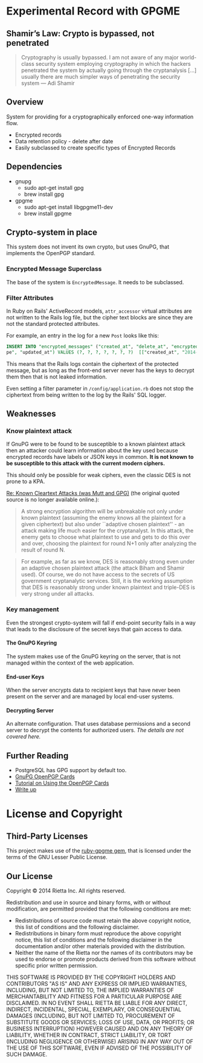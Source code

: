 # Experimental Record with GPGME


## Shamir’s Law: Crypto is bypassed, not penetrated
> Cryptography is usually bypassed. I am not aware of any major
> world-class security system employing cryptography in which the
> hackers penetrated the system by actually going through the
> cryptanalysis […] usually there are much simpler ways of
> penetrating the security system — Adi Shamir


## Overview

System for providing for a cryptographically enforced one-way information flow.

- Encrypted records
- Data retention policy - delete after date
- Easily subclassed to create specific types of Encrypted Records

## Dependencies
- gnupg
  - sudo apt-get install gpg
  - brew install gpg
- gpgme
  - sudo apt-get install libgpgme11-dev
  - brew install gpgme

## Crypto-system in place
This system does not invent its own crypto, but uses GnuPG, that implements the
OpenPGP standard.

### Encrypted Message Superclass
The base of the system is `EncryptedMessage`. It needs to be subclassed.

### Filter Attributes

In Ruby on Rails' ActiveRecord models, `attr_accessor` virtual attributes are not written to the Rails log file, but the cipher text blocks are since they are not the standard protected attributes.

For example, an entry in the log for a new `Post` looks like this:

```sql
INSERT INTO "encrypted_messages" ("created_at", "delete_at", "encrypted_body", "encrypted_structured_body", "plaintext_description", "ty
pe", "updated_at") VALUES (?, ?, ?, ?, ?, ?, ?)  [["created_at", "2014-05-05 03:51:04.744500"], ["delete_at", "2016-05-04"], ["encrypted_body", "-----BEGIN PGP MESSAGE-----\nVersion: GnuPG v1\n\nhQIMA4Ybj5/9AZITAQ//XbsQE6NYE87q0uYw4GLXveOCLicp3E3lh+GgQujDy0ao\nMvcSvAzOVy7i5kKklFmS9zaPbvXWsgpdoEMTFsy8QONSyTHMc1LGFARKqhJrqTU7\nNnh6ghZOYPN6RCj1cY/tR41uuGc9A2bocQ35Q4QwnWT1nt/qYeJ0uOAV2biBJKs2\nw6ouiQnEAbeOuyolUb6RJJIs5szrIkswkABA2hEhrqAZILCtKYk/jIlrY55Xgvy4\nd+yo6DYjnXKG8LYe2DXVQeWEcAJrdgEGWjNgdWz3jk+cwWNv+MrskbAgkJO9E/JU\n/jxcXbKlZDwgqeTTUFxx2VPhgoc2MfMbHqrnIAHMbUXFjsXGLKxPr3WBEsKCYNaZ\nKvD0/4D8wcYp0xqwylSHlLX/jA7Urc4pc0IxCgibWWk9SoN7+G3w0XZK7XeKBWJx\n9t84Ozd+kkRexX8wsCGLyPjrDOlkYT9EKdBXAOGDZ3AglDB10c4P+/HKETxlkMCa\nlCXV0+pAhngIygCAE1KD9Vla5aFf9CZJCWHH8UfhUPQBexBhJB1jtD3yFtb8G//5\n2mskBWMqCPgkFUBWFW9FRw5ziHFY6EX1QAYRKI5UcHBYcDlCAOKTX3K4SO0oM833\nL+gBk5M0p7WJUxkrhiWsuTNR/I0/kWokLKXhAiP8yowEq11yNTyof2DUAA3o4naF\nAgwDsLLo+5HI/r8BEACY0fBTdkEMAsA8A+eqI2SvputWzNJOpdAh1hQxW2DGVdfz\nXPxHJxRp46e95bXvsuKEwno35QVCb6iAZkb5VHAMLV5dbUlq7DtfzQvsa+oldAIw\n0v/bSSO3RvCGEcdcf/jufdjN7zsAIuz5RZD2PxHKgQ6YZ0HlL9ucl84YFGk92Jq6\n6GhZsSkRpUmPfg6Nu+jALW89xN3H2aWFQJlLGnCt+5mZliycnM5uJ2UO0L+od3m0\nvrQKdSbU4rq/ZcUl0B4scIT+R/9s0SmpZahnwfZAQlUjYOnOnZZLNcPThCvBv3RH\nTO9c044DnNCZ1lyTyvhP2Iq+KBUf6YWdQXpdVJawUWOYkNUj5Rf5ACVyrbbJ+KWD\nITSDNgjnLP7Oh/RJAxCzdu49u/9cgTQiI91JuuRIQr6IAwrMQIPVKw+GmSG5kkbw\ntxj19vZrKwLQnzzcIAFQ4jDj1Nk13b2AHqxadHfHOWJlv+voHwy4+mvXvMRLAl6Z\nnPKgbYn8rSJOYthOKlQ5hgCEu9vfJ6ZuZ4KPGtZ1ULPjoKZ4Uo+cQbBami8Nrygd\nsq4hv8dwLqH11/WHRCrQ5oPVYyPKcxz06T2yKFwfLXI437gVzzTPGTSwup5B3W+t\nEERfvBClPXgZz/0D1d+RC8lczIpKbX4PogrNhXI0jcRjIUJFtQaFpP71+Ra8RIUB\nDANdgCrVDNiyVQEIAIFTCUK9MIpSr3vZrEAaotKTsFEfs6Y2Pk4/ytfWXU6pwHcX\nmmx01TMiR1miOpxg0AdkYoRPxODcUn2cLZNzVFcCM9YVGzMrktlSurJOH8HPz22U\nV1OtXCapq07SV138lKfkFI2BC0tK5upYpD0sC98P1KRP4i8epe2OLl689Xk4aQmF\n8JxJ9/bH9czl1dcYz7S+tTUYwHl1PdS9rXeSOIP0sviXhBF8DxyMApN3NuAsmLSu\nNDImGyUEBIvlm/AaBPdihDJuWCqT+XkYdkBXOTlqVDlS1f/zQk/lxKlGtVRMkTPm\nzwxs1l04DQmd+7ui7ZmAvDIC2oDFTVd6VQY6bGfSjAHJyxN6dmqZxAj0ChhI+6p8\nslEnR2nRQfnpnrrhSTPtpUevKvj767/0EDPNBXBKe/Eh9f+wGvfRxZ3YUD9rXslt\nr04lQ45ZqZ/ED+Ii+U/NqhXo3sjYGDqd/U00bh/IYRlm7aAkFnAIgrDFI2Ci/RLM\ncaYGKCEFl4HAupATWdyQa/1P3R+3O67hL2SC\n=BEK/\n-----END PGP MESSAGE-----\n"], ["encrypted_structured_body", "-----BEGIN PGP MESSAGE-----\nVersion: GnuPG v1\n\nhQIMA4Ybj5/9AZITARAAjUxVHFNBTkSMiVx5Pa9bNJXyxYMJ+0DHIepOk5h3/6GA\nlBlGvNJslS8F43YD+i8OyummDlOhiGqFdrM9DW5a94a2CRRu8LOn/odqsEF7hHkl\nzhm4h6DbzhfctsWnbNUbJ6ZwPoNJM0NpIRLQsq8jaHdnN659UEgJYcC1nwQUU7qr\nR9d6QSbFRWB9/LmSu8J3zCb7fvZzsL/BQ1+lxoxCBoeKumIho3ozXd6zrLwiurqn\nBnfyCWCoJ82GbOW9fd9ao/A1w6SCjtw7FsLUZwV6mIhbqhLoStTOm9eh1tdNrW+n\n4EvyDNQrFQrEXDwOV7JS+0rNznzjTD+9iIMIST68TKfNOQBi6i2Y3Qq+sjGJOFTj\nh6uRG3fxwo04pD+8+vRw33w3K3OdT1sY9129k2Vmw56zumkIrjvKAtadZhp0+9nA\nJc3RFDE4TX2sex2eF7+tNIm09JP+0Vl9+EwXEUIrFAUYDFW/HGMNyAwoaZPzJMqP\n//F72OlqMuPak1EjSnqak9UvThFIWagoFmMoydGIxNlsRPKyN2NooNWUL0JpwDNp\nrssQwK/6vqBFBn57ivBtqUOI5B7V4UYg6XRpFcnQbbK+wmDAMHZtCHZTkK2jdTIi\nwH9zICcdPlUpUPS01DBldGuMdrxn4/LqpfC0PYnimrq9nVkOA3xMM5xbgjYdy5aF\nAgwDsLLo+5HI/r8BEAC0bNGS48C+W6nxPQ+TsBH1hAAvGz9uRRfEfzfBW0KgIB/g\naPNY78P3+a4K2tZw5kIHy6rfKLzZbfvOhFvtj/2VwUgdAnSUYM7R0yre9183mRse\nbKBxMtW79bgsYCfj5svweapBE9sPoDxpFXvJG9heoD5QnIzTY5Ef81KWe/PAWvbz\nkuX35jopWWp9dXFSlZ4u/5lFWuFOGLuib4DTgcCqZlV/Z31t6xfzkTTqJ0ca8IvN\nGcXFG7xJK2bjnaeZhdv/m/wXVS1zcYFt21oqt3m2UEk/4RWHv5CHGL3iLxlsuQZU\nbur4Q+xjfCLdtxrDrolIZDJ8J3uEBu6sQW3ne+YFet2C34kh9KBaj/WnONtdeNe8\nobCIY2qfG2qaCOXq/AjjFsz9gc/3J5tLZOibpQGMgh0CXrDkpXBhNrhtIGVK8RZm\nS4jxIQuT0+85C4irK4QMDwyKInQ5SoBHtzu93VXVkfzvTcWIKpy+B5C1kpkHX6QV\nGu7w60RLYFV9HwyPWw++9AyLqRdiPJ91U2bmb6TMemeCI2gtjvbv6WEM2rxCZ8XW\n/pWbblPWG6o63mN/u+lQsrW25M5OzREE/lyMqordRvUh6e7t91bGbBH6GQ0BPL9O\nwhQwxLko2Tsb6jmdURZN1efcd9WWmocGgpGY5PtLzGZ5YqC02xLqVE+ooH+aFoUB\nDANdgCrVDNiyVQEH+wQ8iz3ZyozB8t19SVYfrSpTqkttli8qcXSLQfyx0X7aRUlN\n68/bfAqrF0kdkPiu52E26ugnOWFDGgtond/AB2gzygYkCuW5btt9VGCf7p88ksSk\nSEXLerYgbrwHtJ3FFyDWCBJlRCSaEW2in2kaKFcWVrpD32+leF2W+z9c799YCTUk\nkXy2gpmaqW2AHKnXHM5/Z7P5TigA1JklKtdjr+sQ8z9yPOSFcgASeQVO+/ztGsHP\nNrWrnWxHDT+u8YaJpPfHMkB01Pskl0Ca0rTZ94twe2CM8E5CFe6XLBmUNYA2mINf\njSlIZxe3jh67T95Ogi2uKHN/A0eT6NpQN+tnZo7SjQEBRz06y6IZfVPTyD2lDIP4\nMsI9vE50NaYSivYF2tm/ttZW1S1MDhd1As/hideiaVGNKCwlHG5Wz9vL6Nrr/9YU\na8AXMdDMlX+YKyOmVw0Xbag8vDMSBkrAFuaynBn6BqAWZ8KBMA1Q5cKpFzX8YtL0\n03LsMbbxAxc31XqMdAYd8GfEPZIwdCLrOCuJVA==\n=11c2\n-----END PGP MESSAGE-----\n"], ["plaintext_description", "Hello message."], ["type", "Post"], ["updated_at", "2014-05-05 03:51:04.744500"]]
```

This means that the Rails logs contain the ciphertext of the protected message, but as long as the front-end server never has the keys to decrypt them then that is not leaked information.

Even setting a filter parameter in `/config/application.rb` does not stop the ciphertext from being written to the log by the Rails' SQL logger.

## Weaknesses

### Know plaintext attack
If GnuPG were to be found to be susceptible to a known plaintext attack then an attacker could learn information about the key used because encrypted records have labels or JSON keys in common. **It is not known to be susceptible to this attack with the current modern ciphers.**

This should only be possible for weak ciphers, even the classic DES is not prone to a KPA.

[Re: Known Cleartext Attacks (was Mutt and GPG)](http://marc.info/?l=mutt-users&m=100163863430823&w=2) (the original quoted source is no longer available online.):

> A strong encryption algorithm will be unbreakable not only under
> known plaintext (assuming the enemy knows all the plaintext for a
> given ciphertext) but also under ``adaptive chosen plaintext'' - an
> attack making life much easier for the cryptanalyst. In this attack,
> the enemy gets to choose what plaintext to use and gets to do this
> over and over, choosing the plaintext for round N+1 only after
> analyzing the result of round N.

> For example, as far as we know, DES is reasonably strong even under
> an adaptive chosen plaintext attack (the attack Biham and Shamir
> used). Of course, we do not have access to the secrets of US
> government cryptanalytic services. Still, it is the working
> assumption that DES is reasonably strong under known plaintext and
> triple-DES is very strong under all attacks.

### Key management
Even the strongest crypto-system will fall if end-point security fails in a way that leads to the disclosure of the secret keys that gain access to data.

#### The GnuPG Keyring
The system makes use of the GnuPG keyring on the server, that is not managed within the context of the web application.

#### End-user Keys
When the server encrypts data to recipient keys that have never been present on the server and are managed by local end-user systems.

#### Decrypting Server
An alternate configuration. That uses database permissions and a second server to decrypt the contents for authorized users.  *The details are not covered here.*


## Further Reading

- PostgreSQL has GPG support by default too.
- [GnuPG OpenPGP Cards](https://www.gnupg.org/howtos/card-howto/en/smartcard-howto-single.html)
- [Tutorial on Using the OpenPGP Cards](http://www.narf.ssji.net/~shtrom/wiki/tips/openpgpsmartcard)
- [Write up](http://spin.atomicobject.com/2014/02/09/gnupg-openpgp-smartcard/)

# License and Copyright

## Third-Party Licenses
This project makes use of the [ruby-gpgme gem](https://github.com/ueno/ruby-gpgme/), that is licensed under the terms of the GNU Lesser Public License.

## Our License

Copyright © 2014 Rietta Inc.
All rights reserved.

Redistribution and use in source and binary forms, with or without
modification, are permitted provided that the following conditions are met:

- Redistributions of source code must retain the above copyright notice, this list of conditions and the following disclaimer.
- Redistributions in binary form must reproduce the above copyright notice, this list of conditions and the following disclaimer in the documentation and/or other materials provided with the distribution.
- Neither the name of the Rietta nor the names of its contributors may be used to endorse or promote products derived from this software without specific prior written permission.

THIS SOFTWARE IS PROVIDED BY THE COPYRIGHT HOLDERS AND CONTRIBUTORS "AS IS" AND
ANY EXPRESS OR IMPLIED WARRANTIES, INCLUDING, BUT NOT LIMITED TO, THE IMPLIED
WARRANTIES OF MERCHANTABILITY AND FITNESS FOR A PARTICULAR PURPOSE ARE
DISCLAIMED. IN NO EVENT SHALL RIETTA BE LIABLE FOR ANY
DIRECT, INDIRECT, INCIDENTAL, SPECIAL, EXEMPLARY, OR CONSEQUENTIAL DAMAGES
(INCLUDING, BUT NOT LIMITED TO, PROCUREMENT OF SUBSTITUTE GOODS OR SERVICES;
LOSS OF USE, DATA, OR PROFITS; OR BUSINESS INTERRUPTION) HOWEVER CAUSED AND
ON ANY THEORY OF LIABILITY, WHETHER IN CONTRACT, STRICT LIABILITY, OR TORT
(INCLUDING NEGLIGENCE OR OTHERWISE) ARISING IN ANY WAY OUT OF THE USE OF THIS
SOFTWARE, EVEN IF ADVISED OF THE POSSIBILITY OF SUCH DAMAGE.